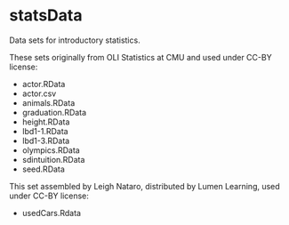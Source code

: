 # statsData
Data sets for introductory statistics.

These sets originally from OLI Statistics at CMU and used under CC-BY license:

* actor.RData 
* actor.csv 
* animals.RData 
* graduation.RData 
* height.RData 
* lbd1-1.RData 
* lbd1-3.RData 
* olympics.RData
* sdintuition.RData
* seed.RData

This set assembled by Leigh Nataro, distributed by Lumen Learning, used under CC-BY license:

* usedCars.Rdata